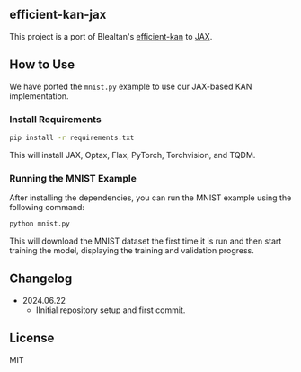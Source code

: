 ## efficient-kan-jax

This project is a port of Blealtan's [efficient-kan](https://github.com/Blealtan/efficient-kan) to [JAX](https://github.com/google/jax).

## How to Use

We have ported the `mnist.py` example to use our JAX-based KAN implementation.

### Install Requirements

```bash
pip install -r requirements.txt
``` 

This will install JAX, Optax, Flax, PyTorch, Torchvision, and TQDM.


### Running the MNIST Example

After installing the dependencies, you can run the MNIST example using the following command:

```bash
python mnist.py
``` 

This will download the MNIST dataset the first time it is run and then start training the model, displaying the training and validation progress.

## Changelog

* 2024.06.22
    * IInitial repository setup and first commit.

## License

MIT